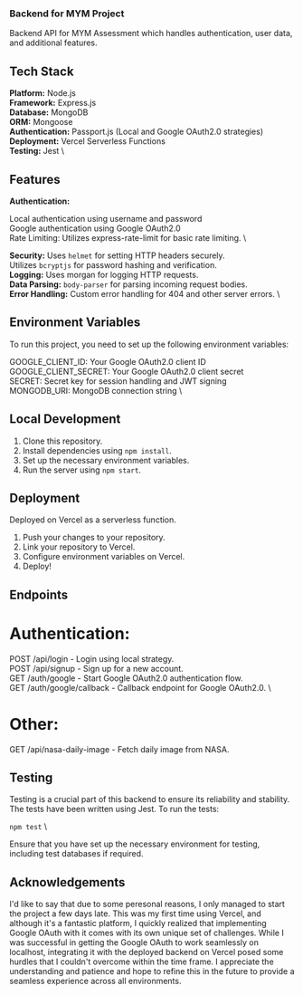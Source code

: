 ### Backend for MYM Project

Backend API for MYM Assessment which handles authentication, user data, and additional features.

## Tech Stack

**Platform:** Node.js \
**Framework:** Express.js \
**Database:** MongoDB \
**ORM:** Mongoose \
**Authentication:** Passport.js (Local and Google OAuth2.0 strategies) \
**Deployment:** Vercel Serverless Functions \
**Testing:** Jest \

## Features

**Authentication:**

Local authentication using username and password \
Google authentication using Google OAuth2.0 \
Rate Limiting: Utilizes express-rate-limit for basic rate limiting. \

**Security:** Uses `helmet` for setting HTTP headers securely. \
Utilizes `bcryptjs` for password hashing and verification. \
**Logging:** Uses morgan for logging HTTP requests. \
**Data Parsing:** `body-parser` for parsing incoming request bodies. \
**Error Handling:** Custom error handling for 404 and other server errors. \

## Environment Variables

To run this project, you need to set up the following environment variables:

GOOGLE_CLIENT_ID: Your Google OAuth2.0 client ID \
GOOGLE_CLIENT_SECRET: Your Google OAuth2.0 client secret \
SECRET: Secret key for session handling and JWT signing \
MONGODB_URI: MongoDB connection string \

## Local Development

1. Clone this repository.
2. Install dependencies using `npm install`.
3. Set up the necessary environment variables.
4. Run the server using `npm start`.

## Deployment

Deployed on Vercel as a serverless function.

1. Push your changes to your repository.
2. Link your repository to Vercel.
3. Configure environment variables on Vercel.
4. Deploy!

## Endpoints

# Authentication:

POST /api/login - Login using local strategy. \
POST /api/signup - Sign up for a new account. \
GET /auth/google - Start Google OAuth2.0 authentication flow. \
GET /auth/google/callback - Callback endpoint for Google OAuth2.0. \

# Other:

GET /api/nasa-daily-image - Fetch daily image from NASA.

## Testing

Testing is a crucial part of this backend to ensure its reliability and stability. The tests have been written using Jest. To run the tests:

`npm test` \

Ensure that you have set up the necessary environment for testing, including test databases if required.

## Acknowledgements

I'd like to say that due to some peresonal reasons, I only managed to start the project a few days late. This was my first time using Vercel, and although it's a fantastic platform, I quickly realized that implementing Google OAuth with it comes with its own unique set of challenges. While I was successful in getting the Google OAuth to work seamlessly on localhost, integrating it with the deployed backend on Vercel posed some hurdles that I couldn't overcome within the time frame. I appreciate the understanding and patience and hope to refine this in the future to provide a seamless experience across all environments.
